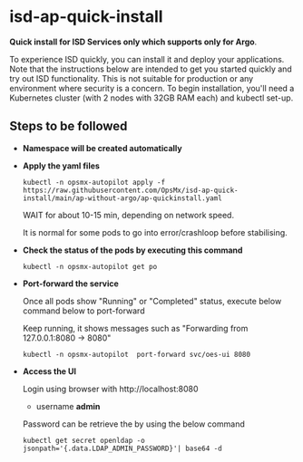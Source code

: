 # isd-ap-quick-install

**Quick install for ISD Services only which supports only for Argo**.

To experience ISD quickly, you can install it and deploy your applications. Note that the instructions below are intended to get you started quickly and try out ISD functionality. This is not suitable for production or any environment where security is a concern.
To begin installation, you'll need a Kubernetes cluster  (with 2 nodes with 32GB RAM each) and kubectl set-up.

## Steps to be followed

- **Namespace will be created automatically**

- **Apply the yaml files**

      kubectl -n opsmx-autopilot apply -f https://raw.githubusercontent.com/OpsMx/isd-ap-quick-install/main/ap-without-argo/ap-quickinstall.yaml

   WAIT for about 10-15 min, depending on network speed.
 
   It is normal for some pods to go into error/crashloop before stabilising.

 - **Check the status of the pods by executing this command**

       kubectl -n opsmx-autopilot get po

 - **Port-forward the service**
 
     Once all pods show "Running" or "Completed" status, execute below command below to port-forward
      
     Keep running, it shows messages such as "Forwarding from 127.0.0.1:8080 -> 8080"
       
       kubectl -n opsmx-autopilot  port-forward svc/oes-ui 8080 
      

 - **Access the UI**
      
     Login using browser with http://localhost:8080  
     
     - username **admin**

     Password can be retrieve the by using the below command
     
       kubectl get secret openldap -o jsonpath='{.data.LDAP_ADMIN_PASSWORD}'| base64 -d

